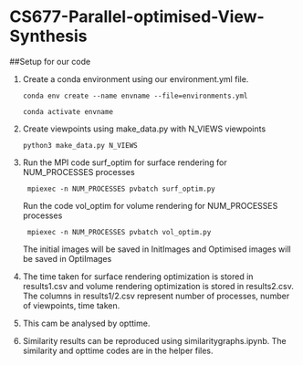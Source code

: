 # CS677-Parallel-optimised-View-Synthesis

##Setup for our code

1. Create a conda environment using our environment.yml file.
   ```
   conda env create --name envname --file=environments.yml 

   conda activate envname 
   ```
2. Create viewpoints using make_data.py with N_VIEWS viewpoints
   ```
   python3 make_data.py N_VIEWS
   ```

4. Run the MPI code surf_optim for surface rendering for NUM_PROCESSES processes
   ```
    mpiexec -n NUM_PROCESSES pvbatch surf_optim.py
   ```
   Run the code vol_optim for volume rendering for NUM_PROCESSES processes
   ```
    mpiexec -n NUM_PROCESSES pvbatch vol_optim.py
   ```

   The initial images will be saved in InitImages and Optimised images will be saved in OptiImages
   
6. The time taken for surface rendering optimization is stored in results1.csv and volume rendering optimization is stored in results2.csv. The columns in results1/2.csv represent number of processes, number of viewpoints, time taken.
   
7. This cam be analysed by opttime.
   
8. Similarity results can be reproduced using similaritygraphs.ipynb. The similarity and opttime codes are in the helper files.
   
